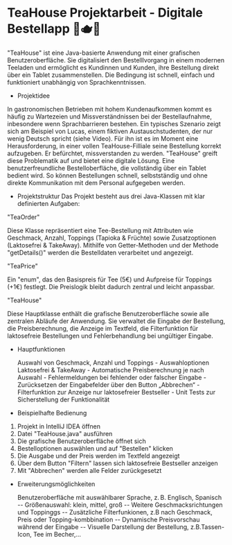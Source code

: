 # TeaHouse Projektarbeit - Digitale Bestellapp 🍵🫖🧋
"TeaHouse" ist eine Java-basierte Anwendung mit einer grafischen Benutzeroberfläche. 
Sie digitalisiert den Bestelllvorgang in einem modernen Teeladen und ermöglicht es Kundinnen und Kunden, ihre Bestellung direkt über ein Tablet zusammenstellen. Die Bedingung ist schnell, einfach und funktioniert unabhängig von Sprachkenntnissen.


- Projektidee

In gastronomischen Betrieben mit hohem Kundenaufkommen kommt es häufig zu Wartezeien und Missverständnissen bei der Bestellaufnahme, inbesondere wenn Sprachbarrieren bestehen.
Ein typisches Szenario zeigt sich am Beispiel von Lucas, einem fiktiven Austauschstudenten, der nur wenig Deutsch spricht (siehe Video).
Für ihn ist es im Moment eine Herausforderung, in einer vollen TeaHouse-Filliale seine Bestellung korrekt aufzugeben. Er befürchtet, missverstanden zu werden.
"TeaHouse" greift diese Problematik auf und bietet eine digitale Lösung. Eine benutzerfreundliche Bestelloberfläche, die vollständig über ein Tablet bedient wird. 
So können Bestellungen schnell, selbstständig und ohne direkte Kommunikation mit dem Personal aufgegeben werden.



- Projektstruktur
Das Projekt besteht aus drei Java-Klassen mit klar definierten Aufgaben:

"TeaOrder"

Diese Klasse repräsentiert eine Tee-Bestellung mit Attributen wie Geschmack, Anzahl, Toppings (Tapioka & Früchte) sowie Zusatzoptionen (Laktosefrei & TakeAway). 
Mithilfe von Getter-Methoden und der Methode "getDetails()" werden die Bestelldaten verarbeitet und angezeigt.


"TeaPrice"

Ein "enum", das den Basispreis für Tee (5€) und Aufpreise für Toppings (+1€) festlegt.
Die Preislogik bleibt dadurch zentral und leicht anpassbar.  


"TeaHouse"

Diese Hauptklasse enthält die grafische Benutzeroberfläche sowie alle zentralen Abläufe der Anwendung. Sie verwaltet die Eingabe der Bestellung, die Preisberechnung, die Anzeige im Textfeld, die Filterfunktion für laktosefreie Bestellungen und Fehlerbehandlung bei ungültiger Eingabe. 



- Hauptfunktionen

  Auswahl von Geschmack, Anzahl und Toppings - 
  Auswahloptionen Laktosefrei & TakeAway - 
  Automatische Preisberechnung je nach Auswahl - 
  Fehlermeldungen bei fehlender oder falscher Eingabe - 
  Zurücksetzen der Eingabefelder über den Button „Abbrechen“ - 
  Filterfunktion zur Anzeige nur laktosefreier Bestseller -  Unit Tests zur Sicherstellung der Funktionalität
  

- Beispielhafte Bedienung 
1. Projekt in IntelliJ IDEA öffnen
2. Datei "TeaHouse.java" ausführen
3. Die grafische Benutzeroberfläche öffnet sich
4. Bestelloptionen auswählen und auf "Bestellen" klicken
5. Die Ausgabe und der Preis werden im Textfeld angezeigt
6. Über dem Button "Filtern" lassen sich laktosefreie Bestseller anzeigen  
7. Mit "Abbrechen" werden alle Felder zurückgesetzt



- Erweiterungsmöglichkeiten
  
  Benutzeroberfläche mit auswählbarer Sprache, z. B. Englisch, Spanisch --
  Größenauswahl: klein, mittel, groß --
  Weitere Geschmacksrichtungen und Toppinggs -- 
  Zusätzliche Filterfunkionen, z.B nach Geschmack, Preis oder Topping-kombbination --
  Dynamische Preisvorschau während der Eingabe -- Visuelle Darstellung der Bestellung, z.B.Tassen-Icon, Tee im Becher,...

